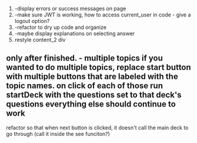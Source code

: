 
1) -display errors or success messages on page 
2) -make sure JWT is working, how to access current_user in code - give a logout option? 
3) -refactor to dry up code and organize 
4) -maybe display explanations on selecting answer 
5) restyle content_2 div

only after finished. - multiple topics 
if you wanted to do multiple topics, replace start button with multiple buttons that are labeled with the topic names. 
on click of each of those run startDeck with the questions set to that deck's questions
everything else should continue to work 
- 

refactor so that when next button is clicked, it doesn't call the main deck to go through (call it inside the see funciton?)
